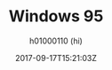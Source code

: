 ---
title: "Windows 95"
github: https://github.com/h01000110/windows-95
demo: https://h01000110.github.io/windows-95/
author: h01000110 (hi)
draft: true
ssg:
  - Jekyll
cms:
  - No Cms
date: 2017-09-17T15:21:03Z
github_branch: master
---